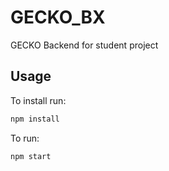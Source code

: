 # GECKO_BX
GECKO Backend for student project

## Usage
To install run: 
``` sh
npm install 
 ```
 
 To run: 
``` sh
npm start 
 ```
 
 
